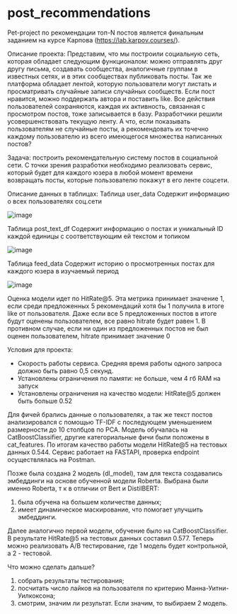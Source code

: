 # post_recommendations
Pet-project по рекомендации топ-N постов является финальным заданием на курсе Карпова (https://lab.karpov.courses/).

Описание проекта: Представим, что мы построили социальную сеть, которая обладает следующим функционалом: можно отправлять друг другу письма, создавать сообщества, аналогичные группам в известных сетях, и в этих сообществах публиковать посты.
Так же платформа обладает лентой, которую пользователи могут листать и просматривать случайные записи случайных сообществ. Если пост нравится, можно поддержать автора и поставить like.
Все действия пользователей сохраняются, каждая их активность, связанная с просмотром постов, тоже записывается в базу.
Разработчики решили усовершенствовать текущую ленту. А что, если показывать пользователям не случайные посты, а рекомендовать их точечно каждому пользователю из всего имеющегося множества написанных постов?

Задача: построить рекомендательную систему постов в социальной сети. С точки зрения разработки необходимо реализовать сервис, который будет для каждого юзера в любой момент времени возвращать посты, которые пользователю покажут в его ленте соцсети.

Описание данных в таблицах:
Таблица user_data
Cодержит информацию о всех пользователях соц.сети

![image](https://github.com/OlgaSemenova123/post_recommendations/assets/157280225/6fd97559-df14-4838-af5e-3ea51a7fe8b7)

Таблица post_text_df
Содержит информацию о постах и уникальный ID каждой единицы с соответствующим ей текстом и топиком

![image](https://github.com/OlgaSemenova123/post_recommendations/assets/157280225/96914c93-ad2f-46af-b093-de5daaed7878)

Таблица feed_data
Содержит историю о просмотренных постах для каждого юзера в изучаемый период

![image](https://github.com/OlgaSemenova123/post_recommendations/assets/157280225/cf1e0973-7611-448d-99af-dad8d376b083)

Оценка модели идет по HitRate@5.
Эта метрика принимает значение 1, если среди предложенных 5 рекомендаций хотя бы 1 получила в итоге like от пользователя. Даже если все 5 предложенных постов в итоге будут оценены пользователем, все равно hitrate будет равен 1. В противном случае, если ни один из предложенных постов не был оценен пользователем, hitrate  принимает значение 0

Условия для проекта:
- Скорость работы сервиса. Средняя время работы одного запроса должно быть равно 0,5 секунд. 
- Установлены ограничения по памяти: не больше, чем 4 гб RAM на запуск 
- Установлены ограничения на качество модели: HitRate@5 должен быть больше 0.52
  
Для фичей брались данные о пользователях, а так же текст постов анализировался с помощью TF-IDF с последующем уменьшением размерности до 10 столбцов по PCA.
Модель обучалась на CatBoostClassifier, другие категориальные фичи были положены в cat_features.
По итогам качество работы модели HitRate@5 на тестовых данных 0.544. Сервис работает на FASTAPI, проверка endpoint осуществлялась на Postman.

Позже была создана 2 модель (dl_model), там для текста создавались эмбеддинги на основе обученной модели Roberta. Выбрана были именно Roberta, т к в отличии от Bert и DistilBERT: 
1) была обучена на большем количестве данных;
2) имеет динамическое маскирование, что помогает улучшить эмбеддинги.

Далее аналогично первой модели, обучение было на CatBoostClassifier. В результате HitRate@5 на тестовых данных составил 0.577. Теперь можно реализовать A/B тестирование, где 1 модель будет контрольной, а 2 - тестовой.

Что можно сделать дальше?
1) собрать результаты тестирования;
2) посчитать число лайков на пользователя по критерию Манна-Уитни-Уилкоксона;
3) смотрим, значим ли результат. Если значим, то выбираем 2 модель.

